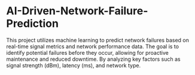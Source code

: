 # AI-Driven-Network-Failure-Prediction
This project utilizes machine learning to predict network failures based on real-time signal metrics and network performance data. The goal is to identify potential failures before they occur, allowing for proactive maintenance and reduced downtime. By analyzing key factors such as signal strength (dBm), latency (ms), and network type. 
